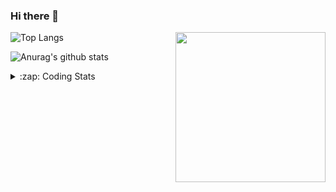### Hi there 👋

<!--
**tao8687/tao8687** is a ✨ _special_ ✨ repository because its `README.md` (this file) appears on your GitHub profile.

Here are some ideas to get you started:

- 🔭 I’m currently working on ...
- 🌱 I’m currently learning ...
- 👯 I’m looking to collaborate on ...
- 🤔 I’m looking for help with ...
- 💬 Ask me about ...
- 📫 How to reach me: ...
- 😄 Pronouns: ...
- ⚡ Fun fact: ...
-->

<img align='right' src="https://media.giphy.com/media/M9gbBd9nbDrOTu1Mqx/giphy.gif" width="240">

  
![Top Langs](https://github-readme-stats.vercel.app/api/top-langs/?username=tao8687&layout=compact&title_color=23238E&text_color=A67D3D)

![Anurag's github stats](https://github-readme-stats.vercel.app/api?username=tao8687&show_icons=true&&text_color=A67D3D&title_color=23238E&show_icons=false&count_private=true&hide=stars)

<details>
  <summary>:zap: Coding Stats</summary>
  <br>
    
<!--START_SECTION:waka-->

```text
From: 08 October 2022 - To: 15 October 2022

C                 21 hrs 25 mins  █████████▓░░░░░░░░░░░░░░░   39.15 %
C++               15 hrs 39 mins  ███████░░░░░░░░░░░░░░░░░░   28.63 %
Python            8 hrs 17 mins   ███▓░░░░░░░░░░░░░░░░░░░░░   15.17 %
Other             3 hrs 22 mins   █▓░░░░░░░░░░░░░░░░░░░░░░░   06.18 %
```

<!--END_SECTION:waka-->
</details>
